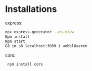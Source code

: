 
# Installations

express: 

```bash
npx express-generator --no-view  
Npm install 
Npm start
Gå in på localhost:3000 i webbläsaren
```

cors: 

```bash
 npm install cors
```